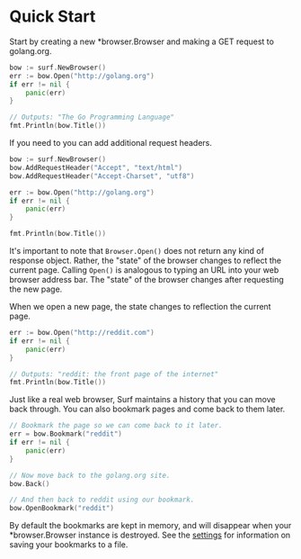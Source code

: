 # Quick Start
Start by creating a new \*browser.Browser and making a GET request to golang.org.
```go
bow := surf.NewBrowser()
err := bow.Open("http://golang.org")
if err != nil {
	panic(err)
}

// Outputs: "The Go Programming Language"
fmt.Println(bow.Title())
```

If you need to you can add additional request headers.
```go
bow := surf.NewBrowser()
bow.AddRequestHeader("Accept", "text/html")
bow.AddRequestHeader("Accept-Charset", "utf8")

err := bow.Open("http://golang.org")
if err != nil {
	panic(err)
}

fmt.Println(bow.Title())
```

It's important to note that `Browser.Open()` does not return any kind of response object. Rather, the "state" of
the browser changes to reflect the current page. Calling `Open()` is analogous to typing an URL into
your web browser address bar. The "state" of the browser changes after requesting the new page.

When we open a new page, the state changes to reflection the current page.
```go
err := bow.Open("http://reddit.com")
if err != nil {
	panic(err)
}

// Outputs: "reddit: the front page of the internet"
fmt.Println(bow.Title())
```

Just like a real web browser, Surf maintains a history that you can move back through. You can also
bookmark pages and come back to them later.
```go
// Bookmark the page so we can come back to it later.
err = bow.Bookmark("reddit")
if err != nil {
	panic(err)
}

// Now move back to the golang.org site.
bow.Back()

// And then back to reddit using our bookmark.
bow.OpenBookmark("reddit")
```

By default the bookmarks are kept in memory, and will disappear when your \*browser.Browser instance
is destroyed. See the [settings](settings/#storage-jars) for information on saving your bookmarks to a file.

